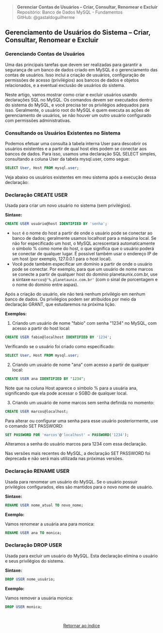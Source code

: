 > **Gerenciar Contas de Usuários – Criar, Consultar, Renomear e Excluir**     
> Repositório: Banco de Dados MySQL - Fundamentos  
> GitHub: @gastaldoguilherme
&nbsp;


## Gerenciamento de Usuários do Sistema – Criar, Consultar, Renomear e Excluir

### Gerenciando Contas de Usuários 

Uma das principais tarefas que devem ser realizadas para garantir a segurança de um banco de dados criado em MySQL é o gerenciamento das contas de usuários. Isso inclui a criação de usuários, configuração de permissões de acesso (privilégios) aos bancos de dados e objetos relacionados, e a eventual exclusão de usuários do sistema.

Neste artigo, vamos mostrar como criar e excluir usuários usando declarações SQL no MySQL. Os comandos devem ser executados dentro do sistema do MySQL, e você precisa ter os privilégios adequados para isso. Geralmente, o usuário root do MySQL é quem executa as ações de gerenciamento de usuários, se não houver um outro usuário configurado com permissões administrativas.

### Consultando os Usuários Existentes no Sistema

Podemos efetuar uma consulta à tabela interna User para descobrir os usuários existentes e a partir de qual host eles podem se conectar aos bancos de dados. Para isso, usamos uma declaração SQL SELECT simples, consultando a coluna User da tabela mysql.user, como segue:

```sql
SELECT User, Host FROM mysql.user;
```

Veja abaixo os usuários existentes em meu sistema após a execução dessa declaração:



### Declaração CREATE USER

Usada para criar um novo usuário no sistema (sem privilégios).

**Sintaxe:**

```sql
CREATE USER usuário@host IDENTIFIED BY 'senha';
```

- `host` é o nome do host a partir de onde o usuário pode se conectar ao banco de dados; geralmente usamos localhost para a máquina local. Se não for especificado um host, o MySQL acrescentará automaticamente o símbolo % como nome do host, o que significa que o usuário poderá se conectar de qualquer lugar. É possível também usar o endereço IP de um host (por exemplo, 127.0.0.1 para o host local).
- Você pode também especificar um domínio a partir de onde o usuário pode se conectar. Por exemplo, para que um usuário de nome marcos se conecte a partir de qualquer host do domínio planetaunix.com.br, use a sintaxe `marcos@'%.planetaunix.com.br'` (com o sinal de porcentagem e o nome do domínio entre aspas).

Após a criação do usuário, ele não terá nenhum privilégio em nenhum banco de dados. Os privilégios podem ser atribuídos por meio da declaração GRANT, que estudaremos na próxima lição.

**Exemplos:**

1. Criando um usuário de nome "fabio" com senha "1234" no MySQL, com acesso a partir do host local:

```sql
CREATE USER fabio@localhost IDENTIFIED BY '1234';
```

Verificando se o usuário foi criado como especificado:

```sql
SELECT User, Host FROM mysql.user;
```



2. Criando um usuário de nome "ana" com acesso a partir de qualquer local:

```sql
CREATE USER ana IDENTIFIED BY "1234";
```

Note que na coluna Host aparece o símbolo % para a usuária ana, significando que ela pode acessar o SGBD de qualquer local.

3. Criando um usuário de nome marcos sem senha definida no momento:

```sql
CREATE USER marcos@localhost;
```

Para alterar ou configurar uma senha para esse usuário posteriormente, use o comando SET PASSWORD:

```sql
SET PASSWORD FOR 'marcos'@'localhost' = PASSWORD('1234');
```

Alteramos a senha do usuário marcos para 1234 com essa declaração.

Nas versões mais recentes do MySQL, a declaração SET PASSWORD foi deprecada e não será mais utilizada nas próximas versões.

### Declaração RENAME USER

Usada para renomear um usuário do MySQL. Se o usuário possuir privilégios configurados, eles são mantidos para o novo nome de usuário.

**Sintaxe:**

```sql
RENAME USER nome_atual TO novo_nome;
```

**Exemplo:**

Vamos renomear a usuária ana para monica:

```sql
RENAME USER ana TO monica;
```

### Declaração DROP USER

Usada para excluir um usuário do MySQL. Esta declaração elimina o usuário e seus privilégios do sistema.

**Sintaxe:**

```sql
DROP USER nome_usuário;
```

**Exemplo:**

Vamos remover a usuária monica:

```sql
DROP USER monica;
```


&nbsp;    

<div align="center">
   
[Retornar ao índice](/README.md)

</div>